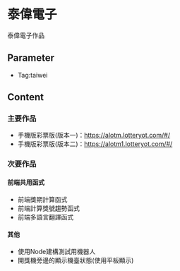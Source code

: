 # 泰偉電子

泰偉電子作品

## Parameter

* Tag:taiwei

## Content

### 主要作品

* 手機版彩票版(版本一)：https://alotm.lotteryot.com/#/
* 手機版彩票版(版本二)：https://alotm1.lotteryot.com/#/

### 次要作品

#### 前端共用函式

* 前端獎期計算函式
* 前端計算獎號趨勢函式
* 前端多語言翻譯函式

#### 其他

* 使用Node建構測試用機器人
* 開獎機旁邊的顯示機臺狀態(使用平板顯示)
